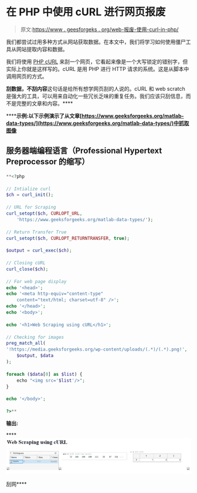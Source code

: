 # 在 PHP 中使用 cURL 进行网页报废

> 原文:[https://www . geesforgeks . org/web-报废-使用-curl-in-php/](https://www.geeksforgeeks.org/web-scrapping-using-curl-in-php/)

我们都尝试过用多种方式从网站获取数据。在本文中，我们将学习如何使用僵尸工具从网站提取内容和数据。

我们将使用 [PHP cURL](https://www.geeksforgeeks.org/php-curl/) 来刮一个网页，它看起来像是一个大写锁定的错别字，但实际上你就是这样写的。cURL 是用 PHP 进行 HTTP 请求的系统。这是从脚本中调用网页的方式。

**刮数据，不刮内容**这句话是给所有想学网页刮的人说的。cURL 和 web scratch 是强大的工具，可以用来自动化一些冗长乏味的重复任务。我们应该只刮信息，而不是完整的文章和内容。****

******示例:**以下示例演示了从文章[https://www.geeksforgeeks.org/matlab-data-types/](https://www.geeksforgeeks.org/matlab-data-types/)中抓取图像****

## ****服务器端编程语言（Professional Hypertext Preprocessor 的缩写）****

```php
**<?php

// Intialize curl
$ch = curl_init();

// URL for Scraping
curl_setopt($ch, CURLOPT_URL,
    'https://www.geeksforgeeks.org/matlab-data-types/');

// Return Transfer True
curl_setopt($ch, CURLOPT_RETURNTRANSFER, true);

$output = curl_exec($ch);

// Closing cURL
curl_close($ch);

// For web page display
echo '<head>';
echo '<meta http-equiv="content-type" 
    content="text/html; charset=utf-8" />';
echo '</head>';
echo '<body>';

echo '<h1>Web Scraping using cURL</h1>';

// Checking for images 
preg_match_all(
'!https://media.geeksforgeeks.org/wp-content/uploads/(.*)/(.*).png!',
    $output, $data
);

foreach ($data[0] as $list) {
    echo "<img src='$list'/>";
}

echo '</body>';

?>**
```

******输出:******

****![](img/f9d41643f5be1385b11093dcc7ffba82.png)

刮网****